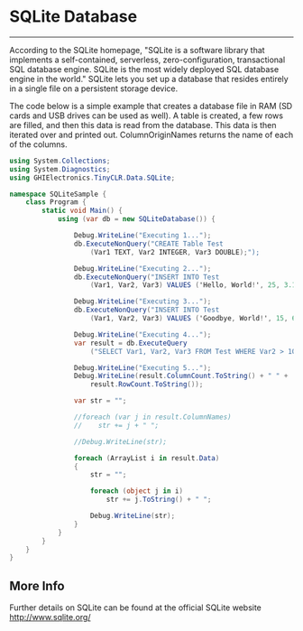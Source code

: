 # SQLite Database
---
According to the SQLite homepage, "SQLite is a software library that implements a self-contained, serverless, zero-configuration, transactional SQL database engine. SQLite is the most widely deployed SQL database engine in the world." SQLite lets you set up a database that resides entirely in a single file on a persistent storage device.

The code below is a simple example that creates a database file in RAM (SD cards and USB drives can be used as well). A table is created, a few rows are filled, and then this data is read from the database. This data is then iterated over and printed out. ColumnOriginNames returns the name of each of the columns.

```cs
using System.Collections;
using System.Diagnostics;
using GHIElectronics.TinyCLR.Data.SQLite;

namespace SQLiteSample {
    class Program {
        static void Main() {
            using (var db = new SQLiteDatabase()) {

                Debug.WriteLine("Executing 1...");
                db.ExecuteNonQuery("CREATE Table Test
                    (Var1 TEXT, Var2 INTEGER, Var3 DOUBLE);");

                Debug.WriteLine("Executing 2...");
                db.ExecuteNonQuery("INSERT INTO Test
                    (Var1, Var2, Var3) VALUES ('Hello, World!', 25, 3.14);");

                Debug.WriteLine("Executing 3...");
                db.ExecuteNonQuery("INSERT INTO Test
                    (Var1, Var2, Var3) VALUES ('Goodbye, World!', 15, 6.28);");

                Debug.WriteLine("Executing 4...");
                var result = db.ExecuteQuery
                    ("SELECT Var1, Var2, Var3 FROM Test WHERE Var2 > 10;");

                Debug.WriteLine("Executing 5...");
                Debug.WriteLine(result.ColumnCount.ToString() + " " +
                    result.RowCount.ToString());

                var str = "";

                //foreach (var j in result.ColumnNames)
                //    str += j + " ";

                //Debug.WriteLine(str);

                foreach (ArrayList i in result.Data)
                {
                    str = "";

                    foreach (object j in i)
                        str += j.ToString() + " ";

                    Debug.WriteLine(str);
                }
            }
        }
    }
}
``` 

## More Info
Further details on SQLite can be found at the official SQLite website http://www.sqlite.org/